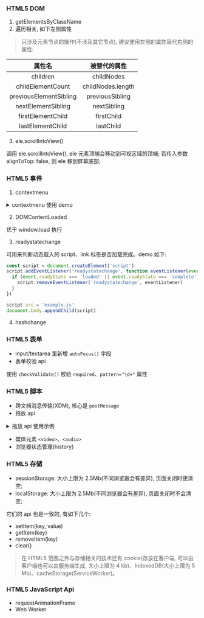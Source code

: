 ### HTML5 DOM

1. getElementsByClassName
2. 遍历相关, 如下左侧属性

> 只涉及元素节点的操作(不涉及其它节点), 建议使用左侧的属性替代右侧的属性:

| 属性名 | 被替代的属性 |
| :-: | :-: |
| children | childNodes |
| childElementCount | childNodes.length |
| previousElementSibling | previousSibling |
| nextElementSibling | nextSibling |
| firstElementChild | firstChild |
| lastElementChild | lastChild |

3. ele.scrollIntoView()

调用 ele.scrollIntoView(), ele 元素顶端会移动到可视区域的顶端; 若传入参数 alignToTop: false, 则 ele 移到屏幕底部;

### HTML5 事件

1. contextmenu

<details>
  <summary>contextmenu 使用 demo</summary>

```html
<ul id="myMenu" style="position: absolute;visibility: hidden;background-color: silver">
  <li>111</li>
  <li>222</li>
  <li>333</li>
</ul>
<script>
  var menu = document.getElementById('myMenu')
  document.addEventListener('contextmenu', (event) => {
    event.preventDefault()
    menu.style.left = event.clientX + 'px'
    menu.style.top = event.clientY + 'px'
    menu.style.visibility = 'visible'
  }, false)
  document.addEventListener('click', (event) => {
    menu.style.visibility = 'hidden'
  }, false)
</script>
```
</details>

2. DOMContentLoaded

优于 window.load 执行

3. readystatechange

可用来判断动态载入的 script、link 标签是否加载完成。demo 如下:

```js
const script = document.createElement('script')
script.addEventListener('readystatechange', function eventListener(event) {
  if (event.readyState === 'loaded' || event.readyState === 'complete') { // hack 的手段, 浏览器自身的问题
    script.removeEventListener('readystatechange', eventListener)
  }
})

script.src = 'example.js'
document.body.appendChild(script)
```

4. hashchange

### HTML5 表单

* input/textarea 里新增 `autoFocus()` 字段
* 表单校验 api

使用 `checkValidate()` 校验 `required`、`pattern="\d+"` 属性

### HTML5 脚本

* 跨文档消息传输(XDM), 核心是 `postMessage`
* 拖放 api

<details>
<summary>拖放 api 使用示例</summary>

```html
<head>
	<style>
		#draggable {
			width: 200px;
			height: 20px;
			text-align: center;
			background: white;
		}

		.dropzone {
			width: 200px;
			height: 20px;
			background: blueviolet;
			margin-bottom: 10px;
			padding: 10px;
		}
	</style>
</head>

<body>
	<div class="dropzone">
		<div id="draggable" draggable="true" ondragstart="event.dataTransfer.setData('text/plain',null)">
			This div is draggable
		</div>
	</div>
	<div class="dropzone"></div>
	<div class="dropzone"></div>
	<div class="dropzone"></div>
	<script>
		window.onload = function () {
			var dragged

			document.addEventListener("dragstart", function (event) {
				dragged = event.target
			}, false)

			document.addEventListener("dragover", function (event) {
				// prevent default to allow drop
				event.preventDefault()
			}, false)

			document.addEventListener("drop", function (event) {
				// prevent default action (open as link for some elements)
				event.preventDefault()
				if (event.target.className == "dropzone") {
					dragged.parentNode.removeChild(dragged)
					event.target.appendChild(dragged)
				}
			}, false)
		}
	</script>
</body>
```
</details>

* 媒体元素 `<video>`、`<audio>`
* 浏览器状态管理(history)

### HTML5 存储

* sessionStorage: 大小上限为 2.5Mb(不同浏览器会有差异), 页面关闭时便清空;
* localStorage: 大小上限为 2.5Mb(不同浏览器会有差异), 页面关闭时不会清空;

它们的 api 也是一致的, 有如下几个:

* setItem(key, value)
* getItem(key)
* removeItem(key)
* clear()

> 在 HTML5 范围之外与存储相关的技术还有 cookie(存放在客户端, 可以由客户端也可以由服务端生成, 大小上限为 4 kb)、IndexedDB(大小上限为 5 Mb)、cacheStorage(ServiceWorker)。

### HTML5 JavaScript Api

* requestAnimationFrame
* Web Worker

